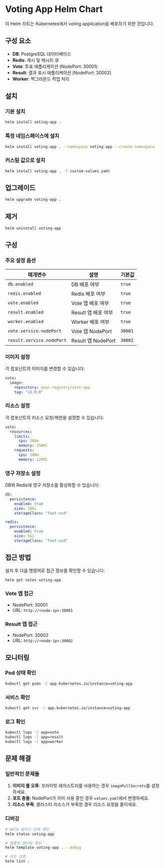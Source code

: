 # Voting App Helm Chart

이 Helm 차트는 Kubernetes에서 voting application을 배포하기 위한 것입니다.

## 구성 요소

- **DB**: PostgreSQL 데이터베이스
- **Redis**: 캐시 및 메시지 큐
- **Vote**: 투표 애플리케이션 (NodePort: 30001)
- **Result**: 결과 표시 애플리케이션 (NodePort: 30002)
- **Worker**: 백그라운드 작업 처리

## 설치

### 기본 설치
```bash
helm install voting-app .
```

### 특정 네임스페이스에 설치
```bash
helm install voting-app . --namespace voting-app --create-namespace
```

### 커스텀 값으로 설치
```bash
helm install voting-app . -f custom-values.yaml
```

## 업그레이드

```bash
helm upgrade voting-app .
```

## 제거

```bash
helm uninstall voting-app
```

## 구성

### 주요 설정 옵션

| 매개변수 | 설명 | 기본값 |
|---------|------|--------|
| `db.enabled` | DB 배포 여부 | `true` |
| `redis.enabled` | Redis 배포 여부 | `true` |
| `vote.enabled` | Vote 앱 배포 여부 | `true` |
| `result.enabled` | Result 앱 배포 여부 | `true` |
| `worker.enabled` | Worker 배포 여부 | `true` |
| `vote.service.nodePort` | Vote 앱 NodePort | `30001` |
| `result.service.nodePort` | Result 앱 NodePort | `30002` |

### 이미지 설정

각 컴포넌트의 이미지를 변경할 수 있습니다:

```yaml
vote:
  image:
    repository: your-registry/vote-app
    tag: "v1.0.0"
```

### 리소스 설정

각 컴포넌트의 리소스 요청/제한을 설정할 수 있습니다:

```yaml
vote:
  resources:
    limits:
      cpu: 200m
      memory: 256Mi
    requests:
      cpu: 100m
      memory: 128Mi
```

### 영구 저장소 설정

DB와 Redis에 영구 저장소를 활성화할 수 있습니다:

```yaml
db:
  persistence:
    enabled: true
    size: 10Gi
    storageClass: "fast-ssd"

redis:
  persistence:
    enabled: true
    size: 5Gi
    storageClass: "fast-ssd"
```

## 접근 방법

설치 후 다음 명령어로 접근 정보를 확인할 수 있습니다:

```bash
helm get notes voting-app
```

### Vote 앱 접근
- NodePort: 30001
- URL: `http://<node-ip>:30001`

### Result 앱 접근
- NodePort: 30002
- URL: `http://<node-ip>:30002`

## 모니터링

### Pod 상태 확인
```bash
kubectl get pods -l app.kubernetes.io/instance=voting-app
```

### 서비스 확인
```bash
kubectl get svc -l app.kubernetes.io/instance=voting-app
```

### 로그 확인
```bash
kubectl logs -l app=vote
kubectl logs -l app=result
kubectl logs -l app=worker
```

## 문제 해결

### 일반적인 문제들

1. **이미지 풀 오류**: 프라이빗 레지스트리를 사용하는 경우 `imagePullSecrets`를 설정하세요.
2. **포트 충돌**: NodePort가 이미 사용 중인 경우 `values.yaml`에서 변경하세요.
3. **리소스 부족**: 클러스터 리소스가 부족한 경우 리소스 요청을 줄이세요.

### 디버깅

```bash
# Helm 릴리스 상태 확인
helm status voting-app

# 템플릿 렌더링 확인
helm template voting-app . --debug

# 차트 검증
helm lint .
```
